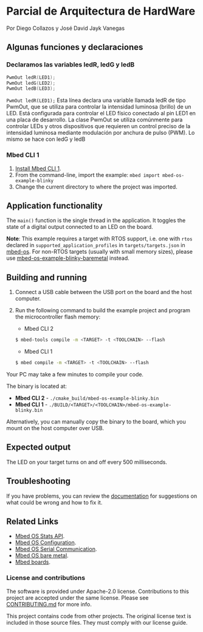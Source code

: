 # Parcial de Arquitectura de HardWare
Por Diego Collazos y José David Jayk Vanegas


## Algunas funciones y declaraciones



### Declaramos las variables ledR, ledG y ledB
```c++
PwmOut ledR(LED1);
PwmOut ledG(LED2);
PwmOut ledB(LED3);
```

`PwmOut ledR(LED1);`
Esta línea declara una variable llamada ledR de tipo PwmOut, que se utiliza para controlar la intensidad luminosa (brillo) de un LED. Está configurada para controlar el LED físico conectado al pin LED1 en una placa de desarrollo. La clase PwmOut se utiliza comúnmente para controlar LEDs y otros dispositivos que requieren un control preciso de la intensidad luminosa mediante modulación por anchura de pulso (PWM).
Lo mismo se hace con ledG y ledB

### Mbed CLI 1
1. [Install Mbed CLI 1](https://os.mbed.com/docs/mbed-os/latest/quick-start/offline-with-mbed-cli.html).
1. From the command-line, import the example: `mbed import mbed-os-example-blinky`
1. Change the current directory to where the project was imported.

## Application functionality

The `main()` function is the single thread in the application. It toggles the state of a digital output connected to an LED on the board.

**Note**: This example requires a target with RTOS support, i.e. one with `rtos` declared in `supported_application_profiles` in `targets/targets.json` in [mbed-os](https://github.com/ARMmbed/mbed-os). For non-RTOS targets (usually with small memory sizes), please use [mbed-os-example-blinky-baremetal](https://github.com/ARMmbed/mbed-os-example-blinky-baremetal) instead.

## Building and running

1. Connect a USB cable between the USB port on the board and the host computer.
1. Run the following command to build the example project and program the microcontroller flash memory:

    * Mbed CLI 2

    ```bash
    $ mbed-tools compile -m <TARGET> -t <TOOLCHAIN> --flash
    ```

    * Mbed CLI 1

    ```bash
    $ mbed compile -m <TARGET> -t <TOOLCHAIN> --flash
    ```

Your PC may take a few minutes to compile your code.

The binary is located at:
* **Mbed CLI 2** - `./cmake_build/mbed-os-example-blinky.bin`</br>
* **Mbed CLI 1** - `./BUILD/<TARGET>/<TOOLCHAIN>/mbed-os-example-blinky.bin`

Alternatively, you can manually copy the binary to the board, which you mount on the host computer over USB.

## Expected output
The LED on your target turns on and off every 500 milliseconds.


## Troubleshooting
If you have problems, you can review the [documentation](https://os.mbed.com/docs/latest/tutorials/debugging.html) for suggestions on what could be wrong and how to fix it.

## Related Links

* [Mbed OS Stats API](https://os.mbed.com/docs/latest/apis/mbed-statistics.html).
* [Mbed OS Configuration](https://os.mbed.com/docs/latest/reference/configuration.html).
* [Mbed OS Serial Communication](https://os.mbed.com/docs/latest/tutorials/serial-communication.html).
* [Mbed OS bare metal](https://os.mbed.com/docs/mbed-os/latest/reference/mbed-os-bare-metal.html).
* [Mbed boards](https://os.mbed.com/platforms/).

### License and contributions

The software is provided under Apache-2.0 license. Contributions to this project are accepted under the same license. Please see [CONTRIBUTING.md](./CONTRIBUTING.md) for more info.

This project contains code from other projects. The original license text is included in those source files. They must comply with our license guide.
